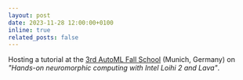 ```yaml
---
layout: post
date: 2023-11-28 12:00:00+0100
inline: true
related_posts: false
---
```


Hosting a tutorial at the [3rd AutoML Fall School](https://sites.google.com/view/automl-fall-school-2023/home) (Munich, Germany) on *"Hands-on neuromorphic computing with Intel Loihi 2 and Lava"*.
